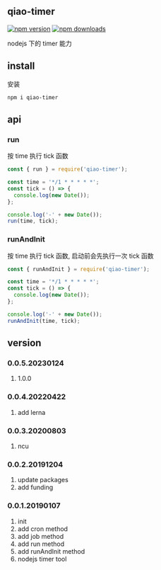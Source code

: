 ## qiao-timer

[![npm version](https://img.shields.io/npm/v/qiao-timer.svg?style=flat-square)](https://www.npmjs.org/package/qiao-timer)
[![npm downloads](https://img.shields.io/npm/dm/qiao-timer.svg?style=flat-square)](https://npm-stat.com/charts.html?package=qiao-timer)

nodejs 下的 timer 能力

## install

安装

```bash
npm i qiao-timer
```

## api

### run

按 time 执行 tick 函数

```javascript
const { run } = require('qiao-timer');

const time = '*/1 * * * * *';
const tick = () => {
  console.log(new Date());
};

console.log('-' + new Date());
run(time, tick);
```

### runAndInit

按 time 执行 tick 函数, 启动前会先执行一次 tick 函数

```javascript
const { runAndInit } = require('qiao-timer');

const time = '*/1 * * * * *';
const tick = () => {
  console.log(new Date());
};

console.log('-' + new Date());
runAndInit(time, tick);
```

## version

### 0.0.5.20230124

1. 1.0.0

### 0.0.4.20220422

1. add lerna

### 0.0.3.20200803

1. ncu

### 0.0.2.20191204

1. update packages
2. add funding

### 0.0.1.20190107

1. init
2. add cron method
3. add job method
4. add run method
5. add runAndInit method
6. nodejs timer tool

